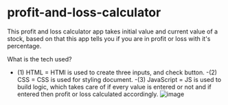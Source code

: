 # profit-and-loss-calculator
 This profit and loss calculator app takes initial value and current value of a stock, based on that this app tells you if you are in profit or loss with it's percentage.
 
 What is the tech used?
 - (1) HTML = HTMl is used to create three inputs, and check button.
 -(2) CSS = CSS is used for styling document.
 -(3) JavaScript = JS is used to build logic, which takes care of if every value is entered or not and if entered then profit or loss calculated accordingly.
![image](https://user-images.githubusercontent.com/119805882/208831311-aab7031a-dab5-42d4-a84c-685a1c55cf75.png)
